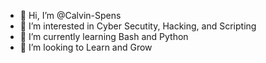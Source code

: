 - 👋 Hi, I’m @Calvin-Spens
- 👀 I’m interested in Cyber Secutity, Hacking, and Scripting
- 🌱 I’m currently learning Bash and Python
- 💪 I’m looking to Learn and Grow

<!---
Calvin-Spens/Calvin-Spens is a ✨ special ✨ repository because its `README.md` (this file) appears on your GitHub profile.
You can click the Preview link to take a look at your changes.
--->
